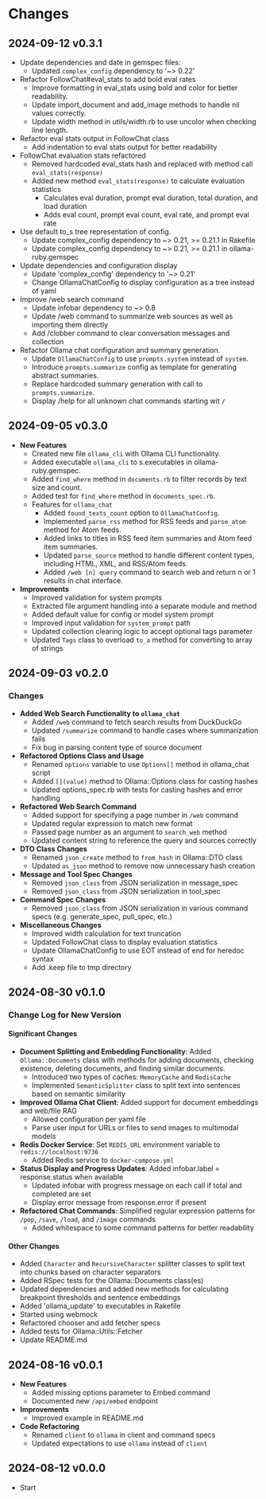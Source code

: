 # Changes

## 2024-09-12 v0.3.1

* Update dependencies and date in gemspec files:
  - Updated `complex_config` dependency to '~> 0.22'
* Refactor FollowChat#eval_stats to add bold eval rates
  * Improve formatting in eval_stats using bold and color for better
    readability.
  * Update import_document and add_image methods to handle nil values
    correctly.
  * Update width method in utils/width.rb to use uncolor when checking line
    length.
* Refactor eval stats output in FollowChat class
  - Add indentation to eval stats output for better readability
* FollowChat evaluation stats refactored
  - Removed hardcoded eval_stats hash and replaced with method call
    `eval_stats(response)`
  - Added new method `eval_stats(response)` to calculate evaluation statistics
    - Calculates eval duration, prompt eval duration, total duration, and load
      duration
    - Adds eval count, prompt eval count, eval rate, and prompt eval rate
* Use default to_s tree representation of config.
  * Update complex_config dependency to ~> 0.21, >= 0.21.1 in Rakefile
  * Update complex_config dependency to ~> 0.21, >= 0.21.1 in
    ollama-ruby.gemspec
* Update dependencies and configuration display
  * Update 'complex_config' dependency to '~> 0.21'
  * Change OllamaChatConfig to display configuration as a tree instead of yaml
* Improve /web search command
  * Update infobar dependency to ~> 0.8
  * Update /web command to summarize web sources as well as importing them
    directly
  * Add /clobber command to clear conversation messages and collection
* Refactor Ollama chat configuration and summary generation.
  * Update `OllamaChatConfig` to use `prompts.system` instead of `system`.
  * Introduce `prompts.summarize` config as template for generating abstract
    summaries.
  * Replace hardcoded summary generation with call to `prompts.summarize`.
  * Display /help for all unknown chat commands starting wit `/`

## 2024-09-05 v0.3.0

* **New Features**
  * Created new file `ollama_cli` with Ollama CLI functionality.
  * Added executable `ollama_cli` to s.executables in ollama-ruby.gemspec.
  * Added `find_where` method in `documents.rb` to filter records by text size
    and count.
  * Added test for `find_where` method in `documents_spec.rb`.
  * Features for `ollama_chat`
      * Added `found_texts_count` option to `OllamaChatConfig`.
      * Implemented `parse_rss` method for RSS feeds and `parse_atom` method
        for Atom feeds.
      * Added links to titles in RSS feed item summaries and Atom feed item
        summaries.
      * Updated `parse_source` method to handle different content types,
        including HTML, XML, and RSS/Atom feeds.
      * Added `/web [n] query` command to search web and return n or 1 results
        in chat interface.
* **Improvements**
  * Improved validation for system prompts
  * Extracted file argument handling into a separate module and method
  * Added default value for config or model system prompt
  * Improved input validation for `system_prompt` path
  * Updated collection clearing logic to accept optional tags parameter
  * Updated `Tags` class to overload `to_a` method for converting to array of
    strings

## 2024-09-03 v0.2.0

### Changes

* **Added Web Search Functionality to `ollama_chat`**
	+ Added `/web` command to fetch search results from DuckDuckGo
	+ Updated `/summarize` command to handle cases where summarization fails
	+ Fix bug in parsing content type of source document
* **Refactored Options Class and Usage**
	+ Renamed `options` variable to use `Options[]` method in ollama_chat script
	+ Added `[](value)` method to Ollama::Options class for casting hashes
	+ Updated options_spec.rb with tests for casting hashes and error handling
* **Refactored Web Search Command**
	+ Added support for specifying a page number in `/web` command
	+ Updated regular expression to match new format
	+ Passed page number as an argument to `search_web` method
	+ Updated content string to reference the query and sources correctly
* **DTO Class Changes**
	+ Renamed `json_create` method to `from_hash` in Ollama::DTO class
	+ Updated `as_json` method to remove now unnecessary hash creation
* **Message and Tool Spec Changes**
	+ Removed `json_class` from JSON serialization in message_spec
	+ Removed `json_class` from JSON serialization in tool_spec
* **Command Spec Changes**
	+ Removed `json_class` from JSON serialization in various command specs (e.g. generate_spec, pull_spec, etc.)
* **Miscellaneous Changes**
	+ Improved width calculation for text truncation
	+ Updated FollowChat class to display evaluation statistics
	+ Update OllamaChatConfig to use EOT instead of end for heredoc syntax
	+ Add .keep file to tmp directory

## 2024-08-30 v0.1.0

### Change Log for New Version

#### Significant Changes

* **Document Splitting and Embedding Functionality**: Added `Ollama::Documents` class with methods for adding documents, checking existence, deleting documents, and finding similar documents.
	+ Introduced two types of caches: `MemoryCache` and `RedisCache`
	+ Implemented `SemanticSplitter` class to split text into sentences based on semantic similarity
* **Improved Ollama Chat Client**: Added support for document embeddings and web/file RAG
	+ Allowed configuration per yaml file
	+ Parse user input for URLs or files to send images to multimodal models
* **Redis Docker Service**: Set `REDIS_URL` environment variable to `redis://localhost:9736`
	+ Added Redis service to `docker-compose.yml`
* **Status Display and Progress Updates**: Added infobar.label = response.status when available
	+ Updated infobar with progress message on each call if total and completed are set
	+ Display error message from response.error if present
* **Refactored Chat Commands**: Simplified regular expression patterns for `/pop`, `/save`, `/load`, and `/image` commands
	+ Added whitespace to some command patterns for better readability

#### Other Changes

* Added `Character` and `RecursiveCharacter` splitter classes to split text into chunks based on character separators
* Added RSpec tests for the Ollama::Documents class(es)
* Updated dependencies and added new methods for calculating breakpoint thresholds and sentence embeddings
* Added 'ollama_update' to executables in Rakefile
* Started using webmock
* Refactored chooser and add fetcher specs
* Added tests for Ollama::Utils::Fetcher
* Update README.md

## 2024-08-16 v0.0.1

* **New Features**
	+ Added missing options parameter to Embed command
	+ Documented new `/api/embed` endpoint
* **Improvements**
	+ Improved example in README.md
* **Code Refactoring**
	+ Renamed `client` to `ollama` in client and command specs
	+ Updated expectations to use `ollama` instead of `client`

## 2024-08-12 v0.0.0

  * Start
